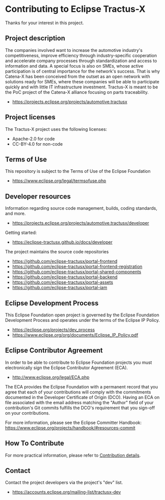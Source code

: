 # Contributing to Eclipse Tractus-X

Thanks for your interest in this project.

## Project description

The companies involved want to increase the automotive industry's
competitiveness, improve efficiency through industry-specific cooperation and
accelerate company processes through standardization and access to information
and data. A special focus is also on SMEs, whose active participation is of
central importance for the network's success. That is why Catena-X has been
conceived from the outset as an open network with solutions ready for SMEs,
where these companies will be able to participate quickly and with little IT
infrastructure investment. Tractus-X is meant to be the PoC project of the
Catena-X alliance focusing on parts traceability.

- https://projects.eclipse.org/projects/automotive.tractusx

## Project licenses

The Tractus-X project uses the following licenses:

- Apache-2.0 for code
- CC-BY-4.0 for non-code

## Terms of Use

This repository is subject to the Terms of Use of the Eclipse Foundation

- https://www.eclipse.org/legal/termsofuse.php

## Developer resources

Information regarding source code management, builds, coding standards, and
more.

- https://projects.eclipse.org/projects/automotive.tractusx/developer

Getting started:

- https://eclipse-tractusx.github.io/docs/developer

The project maintains the source code repositories

- https://github.com/eclipse-tractusx/portal-frontend
- https://github.com/eclipse-tractusx/portal-frontend-registration
- https://github.com/eclipse-tractusx/portal-shared-components
- https://github.com/eclipse-tractusx/portal-backend
- https://github.com/eclipse-tractusx/portal-assets
- https://github.com/eclipse-tractusx/portal-iam

## Eclipse Development Process

This Eclipse Foundation open project is governed by the Eclipse Foundation
Development Process and operates under the terms of the Eclipse IP Policy.

- https://eclipse.org/projects/dev_process
- https://www.eclipse.org/org/documents/Eclipse_IP_Policy.pdf

## Eclipse Contributor Agreement

In order to be able to contribute to Eclipse Foundation projects you must
electronically sign the Eclipse Contributor Agreement (ECA).

- http://www.eclipse.org/legal/ECA.php

The ECA provides the Eclipse Foundation with a permanent record that you agree
that each of your contributions will comply with the commitments documented in
the Developer Certificate of Origin (DCO). Having an ECA on file associated with
the email address matching the "Author" field of your contribution's Git commits
fulfills the DCO's requirement that you sign-off on your contributions.

For more information, please see the Eclipse Committer Handbook:
https://www.eclipse.org/projects/handbook/#resources-commit

## How To Contribute

For more practical information, please refer to [Contribution details](https://github.com/eclipse-tractusx/portal-assets/blob/main/docs/admin/Dev%20Process/How%20to%20contribute.md).

## Contact

Contact the project developers via the project's "dev" list.

- https://accounts.eclipse.org/mailing-list/tractusx-dev
